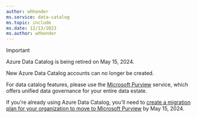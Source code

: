 ```yaml
---
author: whhender
ms.service: data-catalog
ms.topic: include
ms.date: 12/13/2023
ms.author: whhender
---
```

> [!IMPORTANT]
> Azure Data Catalog is being retired on May 15, 2024.
>
> New Azure Data Catalog accounts can no longer be created.
>
> For data catalog features, please use the [Microsoft Purview](../../purview/overview.md) service, which offers unified data governance for your entire data estate.
>
> If you're already using Azure Data Catalog, you'll need to [create a migration plan for your organization to move to Microsoft Purview](../data-catalog-migration-to-azure-purview.md) by May 15, 2024.

